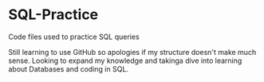 # SQL-Practice
Code files used to practice SQL queries

Still learning to use GitHub so apologies if my structure doesn't make much sense. Looking to expand my knowledge and takinga dive into learning about Databases and coding in SQL.
